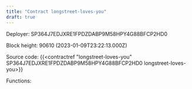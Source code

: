 ```yaml
---
title: "Contract longstreet-loves-you"
draft: true
---
```

Deployer: SP364J7EDJXRE1FPDZDABP9M58HPY4G88BFCP2HD0


 



Block height: 90610 (2023-01-09T23:22:13.000Z)

Source code: {{<contractref "longstreet-loves-you" SP364J7EDJXRE1FPDZDABP9M58HPY4G88BFCP2HD0 longstreet-loves-you>}}

Functions:


